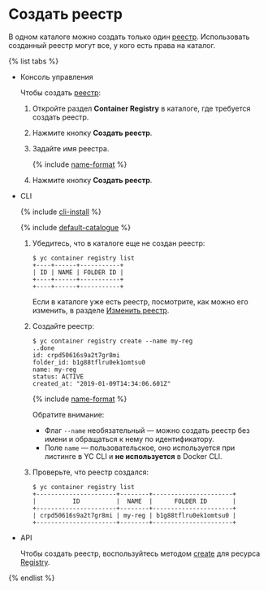 # Создать реестр

В одном каталоге можно создать только один [реестр](../../concepts/registry.md). Использовать созданный реестр могут все, у кого есть права на каталог.


{% list tabs %}

- Консоль управления
  
  Чтобы создать [реестр](../../concepts/registry.md):
  1. Откройте раздел **Container Registry** в каталоге, где требуется создать реестр.
  1. Нажмите кнопку **Создать реестр**.
  1. Задайте имя реестра.
  
      {% include [name-format](../../../_includes/name-format.md) %}
  
  1. Нажмите кнопку **Создать реестр**.
  
  
- CLI
  
  {% include [cli-install](../../../_includes/cli-install.md) %}
  
  {% include [default-catalogue](../../../_includes/default-catalogue.md) %}
  
  1. Убедитесь, что в каталоге еще не создан реестр:
  
      ```
      $ yc container registry list
      +----+------+-----------+
      | ID | NAME | FOLDER ID |
      +----+------+-----------+
      +----+------+-----------+
      ```
  
      Если в каталоге уже есть реестр, посмотрите, как можно его изменить, в разделе [Изменить реестр](registry-update.md).
  
  1. Создайте реестр:
  
      ```
      $ yc container registry create --name my-reg
      ..done
      id: crpd50616s9a2t7gr8mi
      folder_id: b1g88tflru0ek1omtsu0
      name: my-reg
      status: ACTIVE
      created_at: "2019-01-09T14:34:06.601Z"
      ```
  
      {% include [name-format](../../../_includes/name-format.md) %}
  
      Обратите внимание:
      - Флаг `--name` необязательный — можно создать реестр без имени и обращаться к нему по идентификатору.
      - Поле `name` — пользовательское, оно используется при листинге в YC CLI и **не используется** в Docker CLI.
  
  1. Проверьте, что реестр создался:
  
      ```
      $ yc container registry list
      +----------------------+--------+----------------------+
      |          ID          |  NAME  |      FOLDER ID       |
      +----------------------+--------+----------------------+
      | crpd50616s9a2t7gr8mi | my-reg | b1g88tflru0ek1omtsu0 |
      +----------------------+--------+----------------------+
      ```
  
- API
  
  Чтобы создать реестр, воспользуйтесь методом [create](../../api-ref/Registry/create.md) для ресурса [Registry](../../api-ref/Registry/).
  
{% endlist %}
